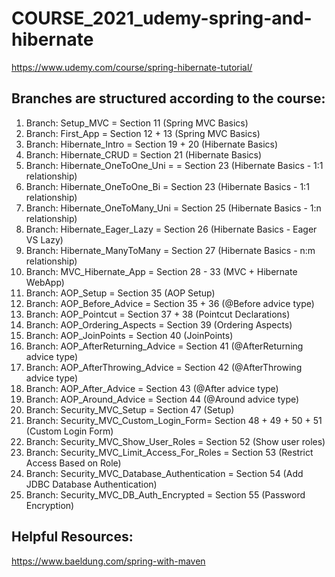 # COURSE_2021_udemy-spring-and-hibernate
https://www.udemy.com/course/spring-hibernate-tutorial/

## Branches are structured according to the course:

1. Branch: Setup_MVC = Section 11 (Spring MVC Basics)
2. Branch: First_App = Section 12 + 13 (Spring MVC Basics)
3. Branch: Hibernate_Intro = Section 19 + 20 (Hibernate Basics)
4. Branch: Hibernate_CRUD = Section 21 (Hibernate Basics)
5. Branch: Hibernate_OneToOne_Uni = = Section 23 (Hibernate Basics - 1:1 relationship)
5. Branch: Hibernate_OneToOne_Bi = Section 23 (Hibernate Basics - 1:1 relationship) 
6. Branch: Hibernate_OneToMany_Uni = Section 25 (Hibernate Basics - 1:n relationship)
7. Branch: Hibernate_Eager_Lazy = Section 26 (Hibernate Basics - Eager VS Lazy)
8. Branch: Hibernate_ManyToMany = Section 27 (Hibernate Basics - n:m relationship)
9. Branch: MVC_Hibernate_App = Section 28 - 33 (MVC + Hibernate WebApp)
10. Branch: AOP_Setup = Section 35 (AOP Setup)
11. Branch: AOP_Before_Advice = Section 35 + 36 (@Before advice type)
12. Branch: AOP_Pointcut = Section 37 + 38 (Pointcut Declarations)
13. Branch: AOP_Ordering_Aspects = Section 39 (Ordering Aspects)  
14. Branch: AOP_JoinPoints = Section 40 (JoinPoints)  
15. Branch: AOP_AfterReturning_Advice = Section 41 (@AfterReturning advice type)  
16. Branch: AOP_AfterThrowing_Advice = Section 42 (@AfterThrowing advice type)  
17. Branch: AOP_After_Advice = Section 43 (@After advice type)  
18. Branch: AOP_Around_Advice = Section 44 (@Around advice type)  
19. Branch: Security_MVC_Setup = Section 47 (Setup)  
20. Branch: Security_MVC_Custom_Login_Form= Section 48 + 49 + 50 + 51 (Custom Login Form)
21. Branch: Security_MVC_Show_User_Roles = Section 52 (Show user roles) 
22. Branch: Security_MVC_Limit_Access_For_Roles = Section 53 (Restrict Access Based on Role)  
23. Branch: Security_MVC_Database_Authentication = Section 54 (Add JDBC Database Authentication)  
24. Branch: Security_MVC_DB_Auth_Encrypted = Section 55 (Password Encryption)  




## Helpful Resources:
https://www.baeldung.com/spring-with-maven
